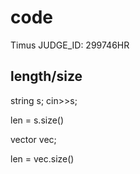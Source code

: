 # code

Timus JUDGE_ID: 299746HR

## length/size
string s; cin>>s;

len = s.size()

vector <int> vec;

len = vec.size()
